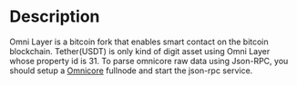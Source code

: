 # Description
Omni Layer is a bitcoin fork that enables smart contact on the bitcoin blockchain. Tether(USDT) is only kind of digit asset using Omni Layer whose property id is 31.
To parse omnicore raw data using Json-RPC, you should setup a [Omnicore](https://github.com/OmniLayer/omnicore) fullnode and start the json-rpc service.

